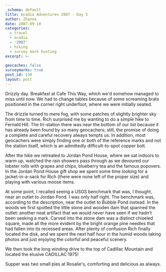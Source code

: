 ```yaml
---
_schema: default
title: Acadia Adventures 2007 - Day 5
author: Zhanna
date: 2007-09-10
categories:
  - travel
  - acadia
  - '2007'
  - hiking
  - survey mark hunting
excerpt: >- 
  
geocaches: false
surveymarks: true
post_id: 130
layout: post
---
```


Drizzly day.  Breakfast at Cafe This Way, which we'd somehow managed to miss until now.  We had to change tables because of some screaming brats positioned in the corner right underfoot, where we were initially seated.  

The drizzle turned to mere fog, with some patches of slightly brighter sky from time to time.  Rich surprised me by wanting to do a simple hike to Fernald Hill.  The tri-station there was near the bottom of our list because it has already been found by so many geocachers; still, the promise of doing a complete and careful recovery always tempts us.  In addition, most geocachers were simply finding one or both of the reference marks and not the station itself, which is an admittedly difficult-to-spot copper bolt.  

After the hike we retreated to Jordan Pond House, where we sat indoors to warm up, watched the rain showers pass through as we devoured our lobster rolls with grapes and chips, blueberry tea and the famous popovers.  In the Jordan Pond House gift shop we spent some time looking for a jacket-in-a-sack for Rich (there were none left of the proper size) and playing with various moose items.  

At some point, I recalled seeing a USGS benchmark that was, I thought, near an outlet to Jordan Pond.  I was only half right.  The benchmark was, according to the description, near the outlet to Bubble Pond instead.  In the woods we first spotted the little stone and wooden dam that spanned the outlet: another neat artifact that we would never have seen if we hadn't been seeking a mark.  Carved into the stone dam was a distinct chiseled square, made all the more evident by the bright orange pine needles that had fallen into its recessed areas.  After plenty of confusion Rich finally located the disk, and we spent the next half hour in the humid woods taking photos and just enjoying the colorful and peaceful scenery.  

We then took the long winding drive to the top of Cadillac Mountain and located the elusive CADILLAC 1975!  

Supper was two small pies at Rosalie's, comforting and delicious as always.

